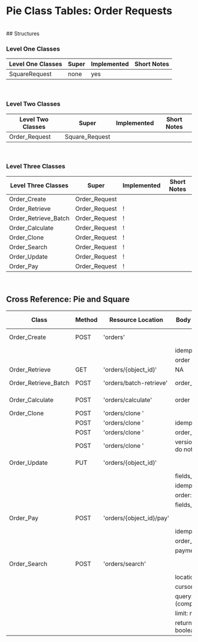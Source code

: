 # Pie Class Tables: Order Requests

<br/>
## Structures

<br/>

### Level One Classes

| Level One Classes | Super | Implemented | Short Notes |
| ----------------- | ----- | ----------- | ----------- |
| SquareRequest     | none  | yes         |

<br/>

### Level Two Classes

| Level Two Classes | Super          | Implemented | Short Notes |
| ----------------- | -------------- | ----------- | ----------- |
| Order_Request     | Square_Request |

<br/>

### Level Three Classes

| Level Three Classes  | Super         | Implemented | Short Notes |
| -------------------- | ------------- | ----------- | ----------- |
| Order_Create         | Order_Request |             |
| Order_Retrieve       | Order_Request | !           |
| Order_Retrieve_Batch | Order_Request | !           |
| Order_Calculate      | Order_Request | !           |
| Order_Clone          | Order_Request | !           |
| Order_Search         | Order_Request | !           |
| Order_Update         | Order_Request | !           |
| Order_Pay            | Order_Request | !           |

<br/>

## Cross Reference: Pie and Square

| Class                | Method | Resource Location        | Body Properties                  | Square Docs                                                                                        |
| -------------------- | ------ | ------------------------ | -------------------------------- | -------------------------------------------------------------------------------------------------- |
| Order_Create         | POST   | 'orders'                 |                                  | [Create Order](https://developer.squareup.com/reference/square/orders-api/create-order)            |
|                      |        |                          | idempotency_key                  |
|                      |        |                          | order                            |
| Order_Retrieve       | GET    | 'orders/{object_id}'     | NA                               |
| Order_Retrieve_Batch | POST   | 'orders/batch-retrieve'  | order_ids: []                    | [Retrieve Batch](https://developer.squareup.com/reference/square/orders-api/batch-retrieve-orders) |
| Order_Calculate      | POST   | 'orders/calculate'       | order                            | [Calculate Order](https://developer.squareup.com/reference/square/orders-api/calculate-order)      |
| Order_Clone          | POST   | 'orders/clone '          |
|                      | POST   | 'orders/clone '          | idempotency_key                  |
|                      | POST   | 'orders/clone '          | order_id                         |
|                      | POST   | 'orders/clone '          | version (useless do not support) |
| Order_Update         | PUT    | 'orders/{object_id}'     |                                  | [Update Order](https://developer.squareup.com/reference/square/orders-api/update-order)            |
|                      |        |                          | fields_to_clear: []              |                                                                                                    |
|                      |        |                          | idempotency_key                  |
|                      |        |                          | order: (special)                 |
|                      |        |                          | fields_to_clear: []              |
| Order_Pay            | POST   | 'orders/{object_id}/pay' |                                  | [Pay Order](https://developer.squareup.com/reference/square/orders-api/pay-order)                  |
|                      |        |                          | idempotency_key                  |
|                      |        |                          | order_version                    |
|                      |        |                          | payments_ids: []                 |
| Order_Search         | POST   | 'orders/search'          |                                  | [Search Orders](https://developer.squareup.com/reference/square/orders-api/search-orders)          |
|                      |        |                          | location_ids: []                 |
|                      |        |                          | cursor: str                      |
|                      |        |                          | query: {} (complex)              |
|                      |        |                          | limit: num                       |
|                      |        |                          | return_entries: boolean          |

<br/>
